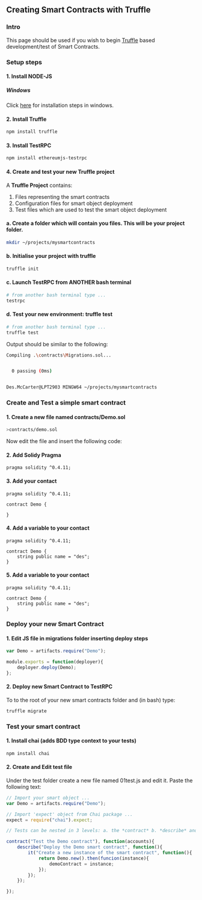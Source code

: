## Creating Smart Contracts with Truffle

### Intro

This page should be used if you wish to begin [Truffle](https://truffleframework.com/) based development/test of Smart Contracts.

### Setup steps

#### 1. Install NODE-JS

##### Windows

Click [here](https://www.wikihow.com/Install-Node.Js-on-Windows) for installation steps in windows.


#### 2. Install Truffle

```bash
npm install truffle
```

#### 3. Install TestRPC

```bash
npm install ethereumjs-testrpc
```

#### 4. Create and test your new Truffle project

A **Truffle Project** contains:

1. Files representing the smart contracts
2. Configuration files for smart object deployment
3. Test files which are used to test the smart object deployment

#### a. Create a folder which will contain you files. This will be your project folder.

```bash
mkdir ~/projects/mysmartcontracts
```

#### b. Initialise your project with truffle

```bash
truffle init
```
#### c. Launch TestRPC from ANOTHER bash terminal

```bash
# from another bash terminal type ...
testrpc
```
#### d. Test your new environment: truffle test

```bash
# from another bash terminal type ...
truffle test
```

Output should be similar to the following:

```bash
Compiling .\contracts\Migrations.sol...


  0 passing (0ms)


Des.McCarter@LPT2903 MINGW64 ~/projects/mysmartcontracts
```

### Create and Test a simple smart contract

#### 1. Create a new file named contracts/Demo.sol

```bash
>contracts/demo.sol
```

Now edit the file and insert the following code:

#### 2. Add Solidy Pragma

```solidity
pragma solidity ^0.4.11;
```

#### 3. Add your contact

```solidity
pragma solidity ^0.4.11;

contract Demo {

}
```

#### 4. Add a variable to your contact

```solidity
pragma solidity ^0.4.11;

contract Demo {
	string public name = "des";
}
```


#### 5. Add a variable to your contact

```solidity
pragma solidity ^0.4.11;

contract Demo {
	string public name = "des";
}
```

### Deploy your new Smart Contract

#### 1. Edit JS file in migrations folder inserting deploy steps

```javascript
var Demo = artifacts.require("Demo");

module.exports = function(deployer){
	deployer.deploy(Demo);
};

```

#### 2. Deploy new Smart Contract to TestRPC

To to the root of your new smart contracts folder and (in bash) type:

```bash
truffle migrate
```


### Test your smart contract

#### 1. Install chai (adds BDD type context to your tests)

```bash
npm install chai
```

#### 2. Create and Edit test file

Under the test folder create a new file named 01test.js and edit it. Paste the following text:

```javascript
// Import your smart object ...
var Demo = artifacts.require("Demo");

// Import 'expect' object from Chai package ...
expect = require("chai").expect;

// Tests can be nested in 3 levels: a. the *contract* b. *describe* and c. *it* ...

contract("Test the Demo contract"), function(accounts){
	describe("Deploy the Demo smart contract", function(){
		it("Create a new instance of the smart contract", function(){
			return Demo.new().then(funcion(instance){
				demoContract = instance;
			});
		});
	});

});
```







